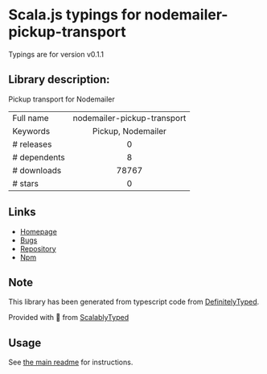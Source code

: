 
# Scala.js typings for nodemailer-pickup-transport

Typings are for version v0.1.1

## Library description:
Pickup transport for Nodemailer

|                    |                 |
| ------------------ | :-------------: |
| Full name          | nodemailer-pickup-transport |
| Keywords           | Pickup, Nodemailer |
| # releases         | 0 |
| # dependents       | 8 |
| # downloads        | 78767 |
| # stars            | 0 |

## Links
- [Homepage](http://github.com/andris9/nodemailer-pickup-transport)
- [Bugs](https://github.com/andris9/nodemailer-pickup-transport/issues)
- [Repository](https://github.com/andris9/nodemailer-pickup-transport)
- [Npm](https://www.npmjs.com/package/nodemailer-pickup-transport)
    


## Note
This library has been generated from typescript code from [DefinitelyTyped](https://definitelytyped.org).

Provided with :purple_heart: from [ScalablyTyped](https://github.com/oyvindberg/ScalablyTyped)

## Usage
See [the main readme](../../readme.md) for instructions.


